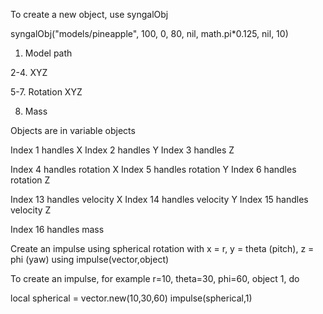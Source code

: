 
To create a new object, use syngalObj

syngalObj("models/pineapple", 100, 0, 80, nil,  math.pi*0.125, nil, 10)


1. Model path

   
2-4. XYZ

   
5-7. Rotation XYZ


8. Mass


Objects are in variable objects

Index 1 handles X
Index 2 handles Y
Index 3 handles Z

Index 4 handles rotation X
Index 5 handles rotation Y
Index 6 handles rotation Z

Index 13 handles velocity X
Index 14 handles velocity Y
Index 15 handles velocity Z

Index 16 handles mass

Create an impulse using spherical rotation with x = r, y = theta (pitch), z = phi (yaw) using impulse(vector,object)

To create an impulse, for example r=10, theta=30, phi=60, object 1, do

local spherical = vector.new(10,30,60)
impulse(spherical,1)
